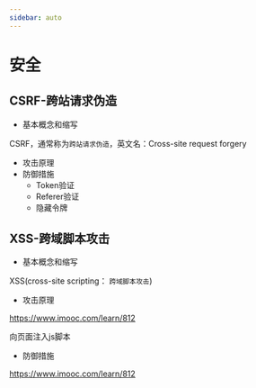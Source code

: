 ```yaml
---
sidebar: auto
---
```


# 安全

## CSRF-跨站请求伪造

- 基本概念和缩写

CSRF，通常称为`跨站请求伪造`，英文名：Cross-site request forgery

- 攻击原理
- 防御措施
  - Token验证
  - Referer验证
  - 隐藏令牌

## XSS-跨域脚本攻击

- 基本概念和缩写

XSS(cross-site scripting： `跨域脚本攻击`)

- 攻击原理

https://www.imooc.com/learn/812

向页面注入js脚本

- 防御措施

https://www.imooc.com/learn/812
